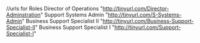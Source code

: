 //urls for Roles
Director of Operations "http://tinyurl.com/Director-Adminstration"
Support Systems Admin "http://tinyurl.com/S-Systems-Admin"
Business Support Specialist II "http://tinyurl.com/Business-Support-Specialist-II"
Business Support Specialist I "http://tinyurl.com/Support-Specialist-I"
